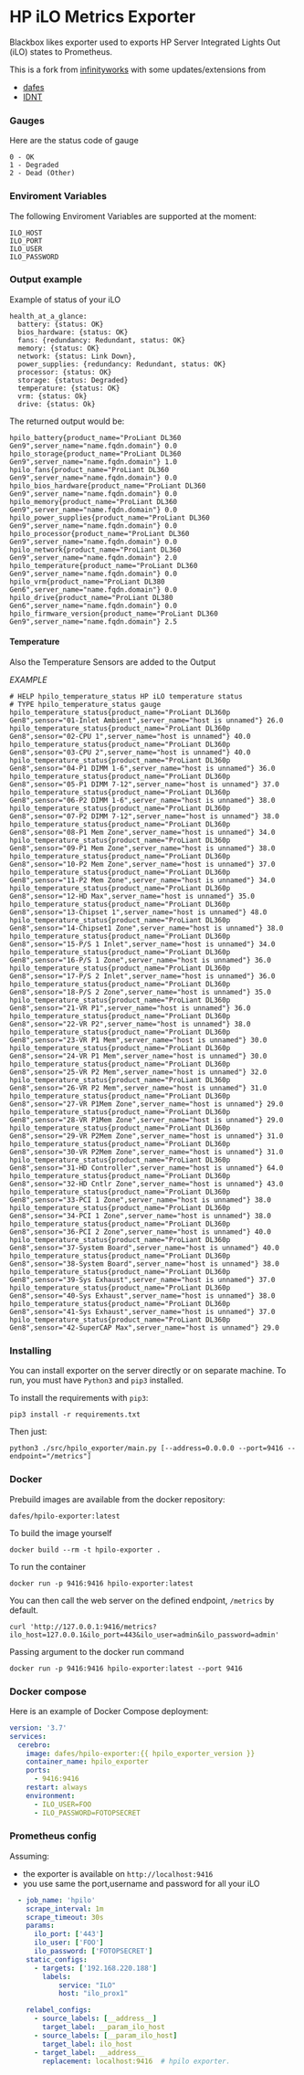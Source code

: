# HP iLO Metrics Exporter

Blackbox likes exporter used to exports HP Server Integrated Lights Out (iLO) states to Prometheus.

This is a fork from [infinityworks](https://github.com/infinityworks/hpilo-exporter) with some updates/extensions from 
* [dafes](https://github.com/dafes/hpilo-exporter)
* [IDNT](https://github.com/IDNT/hpilo-exporter)


### Gauges

Here are the status code of gauge
```
0 - OK
1 - Degraded
2 - Dead (Other)
```

### Enviroment Variables

The following Enviroment Variables are supported at the moment:

```
ILO_HOST
ILO_PORT
ILO_USER
ILO_PASSWORD
```

### Output example

Example of status of your iLO
```
health_at_a_glance:
  battery: {status: OK}
  bios_hardware: {status: OK}
  fans: {redundancy: Redundant, status: OK}
  memory: {status: OK}
  network: {status: Link Down},
  power_supplies: {redundancy: Redundant, status: OK}
  processor: {status: OK}
  storage: {status: Degraded}
  temperature: {status: OK}
  vrm: {status: Ok}
  drive: {status: Ok}
```

The returned output would be:
```
hpilo_battery{product_name="ProLiant DL360 Gen9",server_name="name.fqdn.domain"} 0.0
hpilo_storage{product_name="ProLiant DL360 Gen9",server_name="name.fqdn.domain"} 1.0
hpilo_fans{product_name="ProLiant DL360 Gen9",server_name="name.fqdn.domain"} 0.0
hpilo_bios_hardware{product_name="ProLiant DL360 Gen9",server_name="name.fqdn.domain"} 0.0
hpilo_memory{product_name="ProLiant DL360 Gen9",server_name="name.fqdn.domain"} 0.0
hpilo_power_supplies{product_name="ProLiant DL360 Gen9",server_name="name.fqdn.domain"} 0.0
hpilo_processor{product_name="ProLiant DL360 Gen9",server_name="name.fqdn.domain"} 0.0
hpilo_network{product_name="ProLiant DL360 Gen9",server_name="name.fqdn.domain"} 2.0
hpilo_temperature{product_name="ProLiant DL360 Gen9",server_name="name.fqdn.domain"} 0.0
hpilo_vrm{product_name="ProLiant DL380 Gen6",server_name="name.fqdn.domain"} 0.0
hpilo_drive{product_name="ProLiant DL380 Gen6",server_name="name.fqdn.domain"} 0.0
hpilo_firmware_version{product_name="ProLiant DL360 Gen9",server_name="name.fqdn.domain"} 2.5
```

#### Temperature

Also the Temperature Sensors are added to the Output

*EXAMPLE*
```
# HELP hpilo_temperature_status HP iLO temperature status
# TYPE hpilo_temperature_status gauge
hpilo_temperature_status{product_name="ProLiant DL360p Gen8",sensor="01-Inlet Ambient",server_name="host is unnamed"} 26.0
hpilo_temperature_status{product_name="ProLiant DL360p Gen8",sensor="02-CPU 1",server_name="host is unnamed"} 40.0
hpilo_temperature_status{product_name="ProLiant DL360p Gen8",sensor="03-CPU 2",server_name="host is unnamed"} 40.0
hpilo_temperature_status{product_name="ProLiant DL360p Gen8",sensor="04-P1 DIMM 1-6",server_name="host is unnamed"} 36.0
hpilo_temperature_status{product_name="ProLiant DL360p Gen8",sensor="05-P1 DIMM 7-12",server_name="host is unnamed"} 37.0
hpilo_temperature_status{product_name="ProLiant DL360p Gen8",sensor="06-P2 DIMM 1-6",server_name="host is unnamed"} 38.0
hpilo_temperature_status{product_name="ProLiant DL360p Gen8",sensor="07-P2 DIMM 7-12",server_name="host is unnamed"} 38.0
hpilo_temperature_status{product_name="ProLiant DL360p Gen8",sensor="08-P1 Mem Zone",server_name="host is unnamed"} 34.0
hpilo_temperature_status{product_name="ProLiant DL360p Gen8",sensor="09-P1 Mem Zone",server_name="host is unnamed"} 38.0
hpilo_temperature_status{product_name="ProLiant DL360p Gen8",sensor="10-P2 Mem Zone",server_name="host is unnamed"} 37.0
hpilo_temperature_status{product_name="ProLiant DL360p Gen8",sensor="11-P2 Mem Zone",server_name="host is unnamed"} 34.0
hpilo_temperature_status{product_name="ProLiant DL360p Gen8",sensor="12-HD Max",server_name="host is unnamed"} 35.0
hpilo_temperature_status{product_name="ProLiant DL360p Gen8",sensor="13-Chipset 1",server_name="host is unnamed"} 48.0
hpilo_temperature_status{product_name="ProLiant DL360p Gen8",sensor="14-Chipset1 Zone",server_name="host is unnamed"} 38.0
hpilo_temperature_status{product_name="ProLiant DL360p Gen8",sensor="15-P/S 1 Inlet",server_name="host is unnamed"} 34.0
hpilo_temperature_status{product_name="ProLiant DL360p Gen8",sensor="16-P/S 1 Zone",server_name="host is unnamed"} 36.0
hpilo_temperature_status{product_name="ProLiant DL360p Gen8",sensor="17-P/S 2 Inlet",server_name="host is unnamed"} 36.0
hpilo_temperature_status{product_name="ProLiant DL360p Gen8",sensor="18-P/S 2 Zone",server_name="host is unnamed"} 35.0
hpilo_temperature_status{product_name="ProLiant DL360p Gen8",sensor="21-VR P1",server_name="host is unnamed"} 36.0
hpilo_temperature_status{product_name="ProLiant DL360p Gen8",sensor="22-VR P2",server_name="host is unnamed"} 38.0
hpilo_temperature_status{product_name="ProLiant DL360p Gen8",sensor="23-VR P1 Mem",server_name="host is unnamed"} 30.0
hpilo_temperature_status{product_name="ProLiant DL360p Gen8",sensor="24-VR P1 Mem",server_name="host is unnamed"} 30.0
hpilo_temperature_status{product_name="ProLiant DL360p Gen8",sensor="25-VR P2 Mem",server_name="host is unnamed"} 32.0
hpilo_temperature_status{product_name="ProLiant DL360p Gen8",sensor="26-VR P2 Mem",server_name="host is unnamed"} 31.0
hpilo_temperature_status{product_name="ProLiant DL360p Gen8",sensor="27-VR P1Mem Zone",server_name="host is unnamed"} 29.0
hpilo_temperature_status{product_name="ProLiant DL360p Gen8",sensor="28-VR P1Mem Zone",server_name="host is unnamed"} 29.0
hpilo_temperature_status{product_name="ProLiant DL360p Gen8",sensor="29-VR P2Mem Zone",server_name="host is unnamed"} 31.0
hpilo_temperature_status{product_name="ProLiant DL360p Gen8",sensor="30-VR P2Mem Zone",server_name="host is unnamed"} 31.0
hpilo_temperature_status{product_name="ProLiant DL360p Gen8",sensor="31-HD Controller",server_name="host is unnamed"} 64.0
hpilo_temperature_status{product_name="ProLiant DL360p Gen8",sensor="32-HD Cntlr Zone",server_name="host is unnamed"} 43.0
hpilo_temperature_status{product_name="ProLiant DL360p Gen8",sensor="33-PCI 1 Zone",server_name="host is unnamed"} 38.0
hpilo_temperature_status{product_name="ProLiant DL360p Gen8",sensor="34-PCI 1 Zone",server_name="host is unnamed"} 38.0
hpilo_temperature_status{product_name="ProLiant DL360p Gen8",sensor="36-PCI 2 Zone",server_name="host is unnamed"} 40.0
hpilo_temperature_status{product_name="ProLiant DL360p Gen8",sensor="37-System Board",server_name="host is unnamed"} 40.0
hpilo_temperature_status{product_name="ProLiant DL360p Gen8",sensor="38-System Board",server_name="host is unnamed"} 38.0
hpilo_temperature_status{product_name="ProLiant DL360p Gen8",sensor="39-Sys Exhaust",server_name="host is unnamed"} 37.0
hpilo_temperature_status{product_name="ProLiant DL360p Gen8",sensor="40-Sys Exhaust",server_name="host is unnamed"} 38.0
hpilo_temperature_status{product_name="ProLiant DL360p Gen8",sensor="41-Sys Exhaust",server_name="host is unnamed"} 37.0
hpilo_temperature_status{product_name="ProLiant DL360p Gen8",sensor="42-SuperCAP Max",server_name="host is unnamed"} 29.0
```

### Installing

You can install exporter on the server directly or on separate machine.
To run, you must have `Python3` and `pip3` installed.

To install the requirements with `pip3`:
```
pip3 install -r requirements.txt
```

Then just:
```
python3 ./src/hpilo_exporter/main.py [--address=0.0.0.0 --port=9416 --endpoint="/metrics"]
```



### Docker

Prebuild images are available from the docker repository:
```
dafes/hpilo-exporter:latest
```


To build the image yourself
```
docker build --rm -t hpilo-exporter .
```

To run the container
```
docker run -p 9416:9416 hpilo-exporter:latest
```

You can then call the web server on the defined endpoint, `/metrics` by default.
```
curl 'http://127.0.0.1:9416/metrics?ilo_host=127.0.0.1&ilo_port=443&ilo_user=admin&ilo_password=admin'
```

Passing argument to the docker run command
```
docker run -p 9416:9416 hpilo-exporter:latest --port 9416
```

### Docker compose

Here is an example of Docker Compose deployment:

```yml
version: '3.7'
services:
  cerebro:
    image: dafes/hpilo-exporter:{{ hpilo_exporter_version }}
    container_name: hpilo_exporter
    ports:
      - 9416:9416
    restart: always
    environment:
      - ILO_USER=FOO
      - ILO_PASSWORD=FOTOPSECRET
```

### Prometheus config

Assuming:
- the exporter is available on `http://localhost:9416`
- you use same the port,username and password for all your iLO

```yml
  - job_name: 'hpilo'
    scrape_interval: 1m
    scrape_timeout: 30s
    params:
      ilo_port: ['443']
      ilo_user: ['FOO']
      ilo_password: ['FOTOPSECRET']
    static_configs:
      - targets: ['192.168.220.188']
        labels:
            service: "ILO"
            host: "ilo_prox1"

    relabel_configs:
      - source_labels: [__address__]
        target_label: __param_ilo_host
      - source_labels: [__param_ilo_host]
        target_label: ilo_host
      - target_label: __address__
        replacement: localhost:9416  # hpilo exporter.
```

